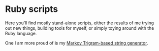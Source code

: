 # Ruby scripts

Here you'll find mostly stand-alone scripts, either the results of me trying out new things, building tools for myself, or simply toying around with the Ruby language.

One I am more proud of is my [Markov Trigram-based string generator](/strings/generators/markov_trigram_text_generator/).
